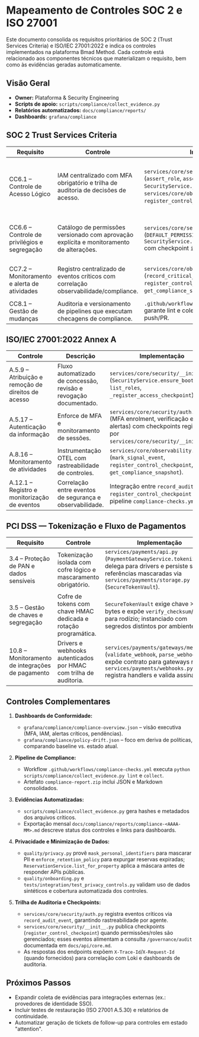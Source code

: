 # Mapeamento de Controles SOC 2 e ISO 27001

Este documento consolida os requisitos prioritários de SOC 2 (Trust Services Criteria) e ISO/IEC 27001:2022 e indica
os controles implementados na plataforma Bmad Method. Cada controle está relacionado aos componentes técnicos que
materializam o requisito, bem como às evidências geradas automaticamente.

## Visão Geral

- **Owner:** Plataforma & Security Engineering
- **Scripts de apoio:** `scripts/compliance/collect_evidence.py`
- **Relatórios automatizados:** `docs/compliance/reports/`
- **Dashboards:** `grafana/compliance`

## SOC 2 Trust Services Criteria

| Requisito | Controle | Implementação | Evidências Automatizadas |
| --- | --- | --- | --- |
| CC6.1 – Controle de Acesso Lógico | IAM centralizado com MFA obrigatório e trilha de auditoria de decisões de acesso. | `services/core/security/__init__.py` (`assert_role`, `assert_permission`, `SecurityService._log`) integrado a `services/core/observability.py` via `register_control_checkpoint`. | Eventos de auditoria e checkpoints registrados por `scripts/compliance/collect_evidence.py` (`iam_access_control`), exportados para `docs/compliance/reports` e painel "Access Control posture" no dashboard `grafana/compliance/compliance-overview.json`.
| CC6.6 – Controle de privilégios e segregação | Catálogo de permissões versionado com aprovação explícita e monitoramento de alterações. | `services/core/security/__init__.py` (`DEFAULT_PERMISSION_CATALOG`, `SecurityService.create_permission/update_role` com checkpoint `iam_policy_change`). | Relatório mensal `docs/compliance/reports/compliance-<AAAA-MM>.md` consolida alterações; script coleta hashes dos arquivos de políticas; alertas visíveis em `grafana/compliance/policy-drift.json`.
| CC7.2 – Monitoramento e alerta de atividades | Registro centralizado de eventos críticos com correlação observabilidade/compliance. | `services/core/observability.py` (`record_critical_alert`, `register_control_checkpoint`, `get_compliance_snapshot`). | Painel "Critical Control Events" em `grafana/compliance/compliance-overview.json`; pipeline `compliance-checks.yml` publica artefato `compliance-report.json`.
| CC8.1 – Gestão de mudanças | Auditoria e versionamento de pipelines que executam checagens de compliance. | `.github/workflows/compliance-checks.yml` garante lint e coleta de evidências a cada push/PR. | Saída do job "Publish compliance report" (artefato) + histórico em `docs/compliance/reports`.

## ISO/IEC 27001:2022 Annex A

| Controle | Descrição | Implementação | Evidências |
| --- | --- | --- | --- |
| A.5.9 – Atribuição e remoção de direitos de acesso | Fluxo automatizado de concessão, revisão e revogação documentado. | `services/core/security/__init__.py` (`SecurityService.ensure_bootstrap`, `list_roles`, `_register_access_checkpoint`). | Relatório de auditoria gerado por `scripts/compliance/collect_evidence.py` (`governance_audit_log`) e dashboards `grafana/compliance/compliance-overview.json`.
| A.5.17 – Autenticação da informação | Enforce de MFA e monitoramento de sessões. | `services/core/security/auth.py` (MFA enrolment, verificação e alertas) com checkpoints registrados por `services/core/security/__init__.py`. | Painel "MFA posture" em `grafana/compliance/policy-drift.json`; exportações mensais `docs/compliance/reports`.
| A.8.16 – Monitoramento de atividades | Instrumentação OTEL com rastreabilidade de controles. | `services/core/observability.py` (`mark_signal_event`, `register_control_checkpoint`, `get_compliance_snapshot`). | Artefatos `compliance-report-<AAAA-MM>.json` e alertas de integridade dos sinais OTEL.
| A.12.1 – Registro e monitorização de eventos | Correlação entre eventos de segurança e observabilidade. | Integração entre `record_audit_event`, `register_control_checkpoint` e pipeline `compliance-checks.yml`. | Scripts geram `hashes.json` de arquivos críticos e disponibilizam no relatório mensal.

## PCI DSS — Tokenização e Fluxo de Pagamentos

| Requisito | Controle | Implementação | Evidências |
| --- | --- | --- | --- |
| 3.4 – Proteção de PAN e dados sensíveis | Tokenização isolada com cofre lógico e mascaramento obrigatório. | `services/payments/api.py` (`PaymentGatewayService.tokenize`) delega para drivers e persiste somente referências mascaradas via `services/payments/storage.py` (`SecureTokenVault`). | Testes `tests/unit/test_payment_gateway_service.py::test_tokenization_stores_masked_token` e relatório do script `scripts/payments/run_reconciliation.py` demonstrando que apenas tokens mascarados são emitidos.
| 3.5 – Gestão de chaves e segregação | Cofre de tokens com chave HMAC dedicada e rotação programática. | `SecureTokenVault` exige chave >=16 bytes e expõe `verify_checksum`/`purge` para rodízio; instanciado com segredos distintos por ambiente. | Evidência via testes de integração `tests/integration/test_payments_gateway.py` (checagem de net volume + checksum) e checklist de execução `scripts/payments/run_reconciliation.py --skip-capture`.
| 10.8 – Monitoramento de integrações de pagamento | Drivers e webhooks autenticados por HMAC com trilha de auditoria. | `services/payments/gateways/memory.py` (`validate_webhook`, `parse_webhook`) expõe contrato para gateways reais; `services/payments/webhooks.py` registra handlers e valida assinatura. | Teste unitário `tests/unit/test_payment_gateway_service.py::test_webhook_dispatch_validates_signature` comprova validação de assinatura.

## Controles Complementares

1. **Dashboards de Conformidade:**
   - `grafana/compliance/compliance-overview.json` – visão executiva (MFA, IAM, alertas críticos, pendências).
   - `grafana/compliance/policy-drift.json` – foco em deriva de políticas, comparando baseline vs. estado atual.

2. **Pipeline de Compliance:**
   - Workflow `.github/workflows/compliance-checks.yml` executa `python scripts/compliance/collect_evidence.py lint` e `collect`.
   - Artefato `compliance-report.zip` inclui JSON e Markdown consolidados.

3. **Evidências Automatizadas:**
   - `scripts/compliance/collect_evidence.py` gera hashes e metadados dos arquivos críticos.
   - Exportação mensal `docs/compliance/reports/compliance-<AAAA-MM>.md` descreve status dos controles e links para dashboards.

4. **Privacidade e Minimização de Dados:**
   - `quality/privacy.py` provê `mask_personal_identifiers` para mascarar PII e `enforce_retention_policy` para expurgar reservas expiradas; `ReservationService.list_for_property` aplica a máscara antes de responder APIs públicas.
   - `quality/onboarding.py` e `tests/integration/test_privacy_controls.py` validam uso de dados sintéticos e cobertura automatizada dos controles.

5. **Trilha de Auditoria e Checkpoints:**
   - `services/core/security/auth.py` registra eventos críticos via `record_audit_event`, garantindo rastreabilidade por agente.
   - `services/core/security/__init__.py` publica checkpoints (`register_control_checkpoint`) quando permissões/roles são gerenciados; esses eventos alimentam a consulta `/governance/audit` documentada em `docs/api/core.md`.
   - As respostas dos endpoints expõem `X-Trace-Id`/`X-Request-Id` (quando fornecidos) para correlação com Loki e dashboards de auditoria.

## Próximos Passos

- Expandir coleta de evidências para integrações externas (ex.: provedores de identidade SSO).
- Incluir testes de restauração (ISO 27001 A.5.30) e relatórios de continuidade.
- Automatizar geração de tickets de follow-up para controles em estado "attention".
